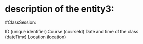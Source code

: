 # description of the entity3:
#ClassSession:

ID (unique identifier)
Course (courseId)
Date and time of the class (dateTime)
Location (location)
